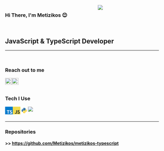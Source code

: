 <img src="https://media.discordapp.net/attachments/568632618955046984/679029572150362132/nc5XnU8.gif" align="right" width='200'>

### Hi There, I'm Metizikos :blush:
<br/>

## JavaScript & TypeScript  Developer

_________________________________________________________________________________________________________________________________________________________
<br/>

### Reach out to me

[<img align='left' height="22" width="22" src="https://simpleicons.org/icons/youtube.svg" />][youtube] 
[<img align='left' height="22" width="22" src="https://simpleicons.org/icons/twitter.svg" />][twitter]

<br/>
<br/>

### Tech I Use
<img align='left' src="https://raw.githubusercontent.com/github/explore/80688e429a7d4ef2fca1e82350fe8e3517d3494d/topics/typescript/typescript.png" width='25'> 
<img align='left' src="https://raw.githubusercontent.com/github/explore/80688e429a7d4ef2fca1e82350fe8e3517d3494d/topics/javascript/javascript.png" width='25'> 
<img align='left' src="https://raw.githubusercontent.com/github/explore/80688e429a7d4ef2fca1e82350fe8e3517d3494d/topics/python/python.png" width='25'> 
<img align='left' src="https://imgs.search.brave.com/6_lAhxMARqH24RoJ_S3xnxv2hXPcJ_tEX5rLSHbzeew/rs:fit:474:225:1/g:ce/aHR0cHM6Ly90c2U0/Lm1tLmJpbmcubmV0/L3RoP2lkPU9JUC5h/QUNueWRDUW92a3Y4/Q1dJRmUySmJBSGFI/YSZwaWQ9QXBp" width='25'>   
 
<br/>
<br/>

__________________________________________________

 ### Repositories
 #### >>  https://github.com/Metizikos/metizikos-typescript




[youtube]: https://www.youtube.com/channel/UClvSwigQ-osFAZs9mF_9g8g
[twitter]: https://twitter.com/metizikoss
